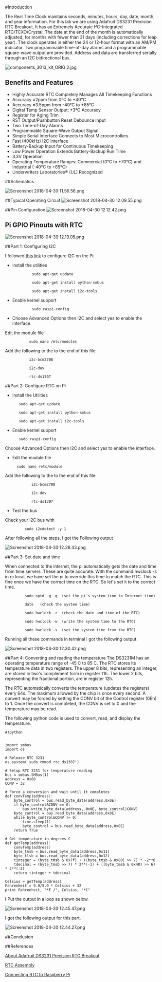 #Introduction

The Real Time Clock maintains seconds, minutes, hours, day, date, month, and year information. For this lab we are using Adafruit DS3231 Precision RTC Breakout. It has an Extremely Accurate I²C-Integrated RTC/TCXO/Crystal. The date at the end of the month is automatically adjusted, for months with fewer than 31 days (including corrections for leap year). The clock operates in either the 24 or 12-hour format with an AM/PM indicator. Two programmable time-of-day alarms and a programmable square-wave output are provided. Address and data are transferred serially through an I2C bidirectional bus.

![components_3013_kit_ORIG 2.jpg](https://bitbucket.org/repo/BgdaKR7/images/919966187-components_3013_kit_ORIG%202.jpg)

## Benefits and Features
* Highly Accurate RTC Completely Manages All Timekeeping Functions
*  Accuracy ±2ppm from 0°C to +40°C
* Accuracy ±3.5ppm from -40°C to +85°C
* Digital Temp Sensor Output: ±3°C Accuracy
* Register for Aging Trim
* RST Output/Pushbutton Reset Debounce Input
* Two Time-of-Day Alarms
* Programmable Square-Wave Output Signal
* Simple Serial Interface Connects to Most Microcontrollers
* Fast (400kHz) I2C Interface
* Battery-Backup Input for Continuous Timekeeping
* Low Power Operation Extends Battery-Backup Run Time
* 3.3V Operation
* Operating Temperature Ranges: Commercial (0°C to +70°C) and Industrial (-40°C to +85°C)
* Underwriters Laboratories® (UL) Recognized

##Schematics

![Screenshot 2018-04-30 11.59.56.png](https://bitbucket.org/repo/BgdaKR7/images/1697195301-Screenshot%202018-04-30%2011.59.56.png)

##Typical Operating Circuit
![Screenshot 2018-04-30 12.09.55.png](https://bitbucket.org/repo/BgdaKR7/images/1266828269-Screenshot%202018-04-30%2012.09.55.png)

##Pin Configuration
![Screenshot 2018-04-30 12.12.42.png](https://bitbucket.org/repo/BgdaKR7/images/1255289002-Screenshot%202018-04-30%2012.12.42.png)

## Pi GPIO Pinouts with RTC
![Screenshot 2018-04-30 12.19.05.png](https://bitbucket.org/repo/BgdaKR7/images/3162830509-Screenshot%202018-04-30%2012.19.05.png)

##Part 1: Configuring I2C

I followed [this link](https://learn.adafruit.com/adafruits-raspberry-pi-lesson-4-gpio-setup/configuring-i2c
) to configure I2C on the Pi.


* Install the utilities
 
               sudo apt-get update

               sudo apt-get install python-smbus

               sudo apt-get install i2c-tools

* Enable kernel support

               sudo raspi-config

* Choose Advanced Options then I2C and select yes to enable the interface.

Edit the module file

               sudo nano /etc/modules

Add the following to the to the end of this file
           
               i2c-bcm2708

               i2c-dev

               rtc-ds1307
 


##Part 2: Configure RTC on Pi

* Install the Utilities
       
         sudo apt-get update

         sudo apt-get install python-smbus

         sudo apt-get install i2c-tools

* Enable kernel support
       
         sudo raspi-config

Choose Advanced Options then I2C and select yes to enable the interface.

* Edit the module file

        sudo nano /etc/module

Add the following to the to the end of this file

                i2c-bcm2708

                i2c-dev

                rtc-ds1307

* Test the bus

Check your I2C bus with
      
             sudo i2cdetect -y 1

After following all the steps, I got the Following output

![Screenshot 2018-04-30 12.28.43.png](https://bitbucket.org/repo/BgdaKR7/images/148155558-Screenshot%202018-04-30%2012.28.43.png)

##Part 3: Set date and time

When connected to the Internet, the pi automatically gets the date and time from time servers. These are quite accurate. With the command hwclock -s in rc.local, we have set the pi to override this time to match the RTC. This is fine once we have the correct time on the RTC. So let's set it to the correct time.

             sudo nptd -g -q  (set the pi's system time to Internet time)

             date   (check the system time)

             sudo hwclock -r  (check the date and time of the RTC)

             sudo hwclock -w  (write the system time to the RTC)

             sudo hwclock -s  (set the system time from the RTC)

Running all these commands in terminal I got the following output.

![Screenshot 2018-04-30 12.30.42.png](https://bitbucket.org/repo/BgdaKR7/images/2390713276-Screenshot%202018-04-30%2012.30.42.png)

##Part 4: Converting and reading the temperature
The DS3231M has an operating temperature range of -45 C to 85 C. The RTC stores its temperature data in two registers. The upper 8 bits, representing an integer, are stored in two's complement form in register 11h. The lower 2 bits, representing the fractional portion, are in register 12h.

The RTC automatically converts the temperature (updates the registers) every 64s. The maximum allowed by the chip is once every second. A convert may be forced by setting the CONV bit of the Control register (0Eh) to 1. Once the convert is completed, the CONV is set to 0 and the temperature may be read.

The following python code is used to convert, read, and display the temperature.


```
#!python


import smbus
import os

# Release RTC 3231
os.system('sudo rmmod rtc_ds1307')

# Setup RTC 3231 for temperature reading
bus = smbus.SMBus(1)
address = 0x68
CONV = 32

# Force a conversion and wait until it completes
def convTemp(address):
    byte_control = bus.read_byte_data(address,0x0E)
    if byte_control&CONV == 0:
        bus.write_byte_data(address, 0x0E, byte_control|CONV)
    byte_control = bus.read_byte_data(address,0x0E)
    while byte_control&CONV != 0:
        time.sleep(1)
        byte_control = bus.read_byte_data(address,0x0E)
    return True

# Get temperature in degrees C
def getTemp(address):
    convTemp(address)
    byte_tmsb = bus.read_byte_data(address,0x11)
    byte_tlsb = bus.read_byte_data(address,0x12)
    tinteger = (byte_tmsb & 0x7f) + ((byte_tmsb & 0x80) >> 7) * -2**8
    tdecimal = (byte_tmsb >> 7) * 2**(-1) + ((byte_tmsb & 0x40) >> 6) * 2**(-2)
    return tinteger + tdecimal

Celsius = getTemp(address)
Fahrenheit = 9.0/5.0 * Celsius + 32
print Fahrenheit, "*F /", Celsius, "*C"
```

I Put the output in a loop as shown below. 

![Screenshot 2018-04-30 12.45.47.png](https://bitbucket.org/repo/BgdaKR7/images/1514071297-Screenshot%202018-04-30%2012.45.47.png)

I got the following output for this part.

![Screenshot 2018-04-30 12.44.27.png](https://bitbucket.org/repo/BgdaKR7/images/2417480648-Screenshot%202018-04-30%2012.44.27.png)

##Conclusion





##References

[About Adafruit DS3231 Precision RTC Breakout](https://cdn-shop.adafruit.com/product-files/3013/DS3231.pdf)

[RTC Assembly](https://learn.adafruit.com/adafruit-ds3231-precision-rtc-breakout/assembly)

[Connecting RTC to Raspberry Pi](http://www.intellamech.com/RaspberryPi-projects/rpi_RTCds3231)